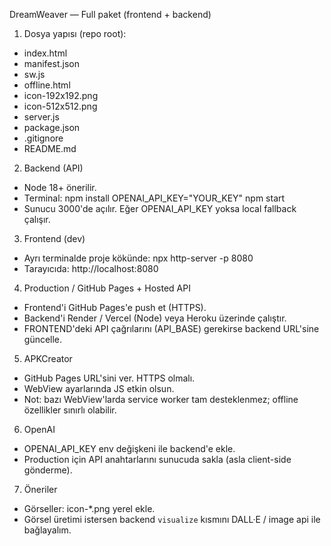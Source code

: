 DreamWeaver — Full paket (frontend + backend)

1) Dosya yapısı (repo root):
 - index.html
 - manifest.json
 - sw.js
 - offline.html
 - icon-192x192.png
 - icon-512x512.png
 - server.js
 - package.json
 - .gitignore
 - README.md

2) Backend (API)
 - Node 18+ önerilir.
 - Terminal:
    npm install
    OPENAI_API_KEY="YOUR_KEY" npm start
 - Sunucu 3000'de açılır. Eğer OPENAI_API_KEY yoksa local fallback çalışır.

3) Frontend (dev)
 - Ayrı terminalde proje kökünde:
    npx http-server -p 8080
 - Tarayıcıda: http://localhost:8080

4) Production / GitHub Pages + Hosted API
 - Frontend'i GitHub Pages'e push et (HTTPS).
 - Backend'i Render / Vercel (Node) veya Heroku üzerinde çalıştır.
 - FRONTEND'deki API çağrılarını (API_BASE) gerekirse backend URL'sine güncelle.

5) APKCreator
 - GitHub Pages URL'sini ver. HTTPS olmalı.
 - WebView ayarlarında JS etkin olsun.
 - Not: bazı WebView'larda service worker tam desteklenmez; offline özellikler sınırlı olabilir.

6) OpenAI
 - OPENAI_API_KEY env değişkeni ile backend'e ekle.
 - Production için API anahtarlarını sunucuda sakla (asla client-side gönderme).

7) Öneriler
 - Görseller: icon-*.png yerel ekle.
 - Görsel üretimi istersen backend `visualize` kısmını DALL·E / image api ile bağlayalım.
